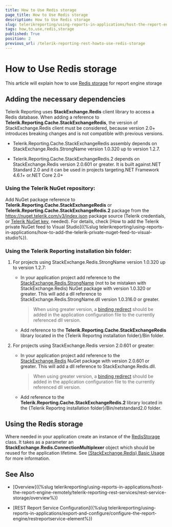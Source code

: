 ```yaml
---
title: How to Use Redis storage
page_title: How to Use Redis storage 
description: How to Use Redis storage
slug: telerikreporting/using-reports-in-applications/host-the-report-engine-remotely/telerik-reporting-rest-services/rest-service-storage/how-to-use-redis-storage
tags: how,to,use,redis,storage
published: True
position: 2
previous_url: /telerik-reporting-rest-howto-use-redis-storage
---
```


# How to Use Redis storage

This article will explain how to use [Redis storage](http://redis.io/) for report engine storage 

## Adding the necessary dependencies

Telerik Reporting uses __StackExchange.Redis__ client library to access a Redis database. When adding a reference to __Telerik.Reporting.Cache.StackExchangeRedis__, the version of StackExchange.Redis client must be considered, because version 2.0+ introduces breaking changes and is not compatible with previous versions. 

* Telerik.Reporting.Cache.StackExchangeRedis assembly depends on StackExchange.Redis.StrongName version 1.0.320 up to version 1.2.7. 

* Telerik.Reporting.Cache.StackExchangeRedis.2 depends on StackExchange.Redis version 2.0.601 or greater. It is built against.NET Standard 2.0 and it can be used in projects targeting.NET Framework 4.6.1+ or.NET Core 2.0+ 

### Using the Telerik NuGet repository:

Add NuGet package reference to **Telerik.Reporting.Cache.StackExchangeRedis** or **Telerik.Reporting.Cache.StackExchangeRedis.2** package from the https://nuget.telerik.com/v3/index.json package source (Telerik credentials, or [Telerik NuGet key](https://www.telerik.com/blogs/announcing-nuget-keys), needed). For details, check [How to add the Telerik private NuGet feed to Visual Studio]({%slug telerikreporting/using-reports-in-applications/how-to-add-the-telerik-private-nuget-feed-to-visual-studio%}). 

### Using the Telerik Reporting installation bin folder:

1. For projects using StackExchange.Redis.StrongName version 1.0.320 up to version 1.2.7: 

	+ In your application project add reference to the [StackExchange.Redis.StrongName](https://www.nuget.org/packages/StackExchange.Redis.StrongName) (not to be mistaken with StackExchange.Redis) NuGet package with version 1.0.320 or greater. This will add a dll reference to StackExchange.Redis.StrongName.dll version 1.0.316.0 or greater. 

		>When using greater version, a [binding redirect](https://msdn.microsoft.com/en-us/library/eftw1fys(v=vs.110).aspx) should be added in the application configuration file to the currently referenced dll version. 

	+ Add reference to the __Telerik.Reporting.Cache.StackExchangeRedis__ library located in the {Telerik Reportng installation folder}/Bin folder. 

1. For projects using StackExchange.Redis version 2.0.601 or greater: 

	+ In your application project add reference to the [StackExchange.Redis](https://www.nuget.org/packages/StackExchange.Redis) NuGet package with version 2.0.601 or greater. This will add a dll reference to StackExchange.Redis.dll. 

		>When using greater version, a [binding redirect](https://msdn.microsoft.com/en-us/library/eftw1fys(v=vs.110).aspx) should be added in the application configuration file to the currently referenced dll version. 

   + Add reference to the __Telerik.Reporting.Cache.StackExchangeRedis.2__ library located in the {Telerik Reportng installation folder}/Bin/netstandard2.0 folder. 

## Using the Redis storage

Where needed in your application create an instance of the [RedisStorage](/reporting/api/Telerik.Reporting.Cache.StackExchangeRedis.RedisStorage) class. It takes as a parameter an __StackExchange.Redis.ConnectionMultiplexer__ object which should be reused for the application lifetime. See [(StackExchange.Redis) Basic Usage](https://github.com/StackExchange/StackExchange.Redis/blob/master/docs/Basics.md) for more information. 

## See Also

* [Overview]({%slug telerikreporting/using-reports-in-applications/host-the-report-engine-remotely/telerik-reporting-rest-services/rest-service-storage/overview%})

* [REST Report Service Configuration]({%slug telerikreporting/using-reports-in-applications/export-and-configure/configure-the-report-engine/restreportservice-element%})
